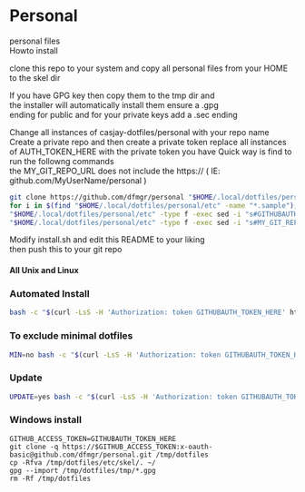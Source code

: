 # Personal  
personal files  
Howto install  

clone this repo to your system and copy all personal files from your HOME to the skel dir  
    
If you have GPG key then copy them to the tmp dir and  
the installer will automatically install them ensure a .gpg  
ending for public and for your private keys add a .sec ending  

Change all instances of casjay-dotfiles/personal with your repo name     
Create a private repo and then create a private token replace all instances  
of AUTH_TOKEN_HERE with the private token you have Quick way is find to run the followng commands  
the MY_GIT_REPO_URL does not include the https:// ( IE: github.com/MyUserName/personal )  

```bash
git clone https://github.com/dfmgr/personal "$HOME/.local/dotfiles/personal"
for i in $(find "$HOME/.local/dotfiles/personal/etc" -name "*.sample"); do mv -fv "$i" "${i%.sample}" ; done
"$HOME/.local/dotfiles/personal/etc" -type f -exec sed -i "s#GITHUBAUTH_TOKEN_HERE#TokenYouCreated#g" {} \; >/dev/null 2>&1
"$HOME/.local/dotfiles/personal/etc" -type f -exec sed -i "s#MY_GIT_REPO_URL#YourGitRepoG#g" {} \; >/dev/null 2>&1
```
    
Modify install.sh and edit this README to your liking  
then push this to your git repo  
  
#### All Unix and Linux

### Automated Install
```bash
bash -c "$(curl -LsS -H 'Authorization: token GITHUBAUTH_TOKEN_HERE' https://raw.githubusercontent.com/dfmgr/personal/master/install.sh)"
```
### To exclude minimal dotfiles
```bash
MIN=no bash -c "$(curl -LsS -H 'Authorization: token GITHUBAUTH_TOKEN_HERE' https://raw.githubusercontent.com/dfmgr/personal/master/install.sh)"
```
### Update
```bash
UPDATE=yes bash -c "$(curl -LsS -H 'Authorization: token GITHUBAUTH_TOKEN_HERE' https://raw.githubusercontent.com/dfmgr/personal/master/install.sh)"
```
### Windows install   
```shell
GITHUB_ACCESS_TOKEN=GITHUBAUTH_TOKEN_HERE
git clone -q https://$GITHUB_ACCESS_TOKEN:x-oauth-basic@github.com/dfmgr/personal.git /tmp/dotfiles
cp -Rfva /tmp/dotfiles/etc/skel/. ~/
gpg --import /tmp/dotfiles/tmp/*.gpg
rm -Rf /tmp/dotfiles
```
